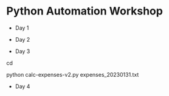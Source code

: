 # Python Automation Workshop #

- Day 1

- Day 2

- Day 3

cd

python calc-expenses-v2.py expenses_20230131.txt

- Day 4
